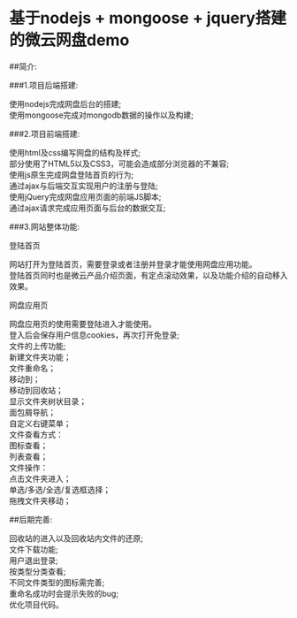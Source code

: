 # 基于nodejs + mongoose + jquery搭建的微云网盘demo
##简介:

###1.项目后端搭建:

使用nodejs完成网盘后台的搭建;</br>
使用mongoose完成对mongodb数据的操作以及构建;</br>

###2.项目前端搭建:

使用html及css编写网盘的结构及样式;</br>
部分使用了HTML5以及CSS3，可能会造成部分浏览器的不兼容;</br>
使用js原生完成网盘登陆首页的行为;</br>
通过ajax与后端交互实现用户的注册与登陆;</br>
使用jQuery完成网盘应用页面的前端JS脚本;</br>
通过ajax请求完成应用页面与后台的数据交互;</br>

###3.网站整体功能:

登陆首页

网站打开为登陆首页，需要登录或者注册并登录才能使用网盘应用功能。</br>
登陆首页同时也是微云产品介绍页面，有定点滚动效果，以及功能介绍的自动移入效果。</br>

网盘应用页

网盘应用页的使用需要登陆进入才能使用。</br>
登入后会保存用户信息cookies，再次打开免登录;</br>
文件的上传功能;</br>
新建文件夹功能；</br>
文件重命名；</br>
移动到；</br>
移动到回收站；</br>
显示文件夹树状目录；</br>
面包屑导航；</br>
自定义右键菜单；</br>
文件查看方式：</br>
  图标查看；</br>
  列表查看；</br>
文件操作：</br>
  点击文件夹进入；</br>
  单选/多选/全选/复选框选择；</br>
  拖拽文件夹移动；</br>


##后期完善:

回收站的进入以及回收站内文件的还原;</br>
文件下载功能;</br>
用户退出登录;</br>
按类型分类查看;</br>
不同文件类型的图标需完善;</br>
重命名成功时会提示失败的bug;</br>
优化项目代码。</br>
